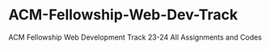 # ACM-Fellowship-Web-Dev-Track
ACM Fellowship Web Development Track 23-24 All Assignments and Codes
